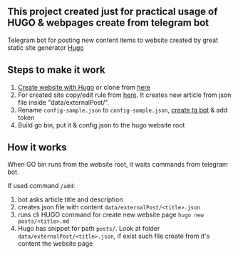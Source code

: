 ## This project created just for practical usage of HUGO & webpages create from telegram bot
Telegram bot for posting new content items to website created by great static site generator [Hugo](https://gohugo.io)

## Steps to make it work
1. [Create website with Hugo](https://gohugo.io/getting-started/quick-start/) or clone from [here](https://github.com/oleksiy-os/hugo-demo) 
2. For created site copy/edit rule from [here](https://github.com/oleksiy-os/hugo-demo/blob/main/archetypes/posts.md). It creates new article from json file inside "data/externalPost/".
3. Rename `config-sample.json` to `config-sample.json`, [create tg bot](https://core.telegram.org/bots/api#authorizing-your-bot) & add token
4. Build go bin, put it & config.json to the hugo website root


## How it works
When GO bin runs from the website root, it waits commands from telegram bot.

If used command `/add`: 
1. bot asks article title and description
2. creates json file with content `data/externalPost/<title>.json`
3. runs cli HUGO command for create new website page `hugo new posts/<title>.md`
4. Hugo has snippet for path `posts/`. Look at folder `data/externalPost/<title>.json`, if exist such file create from it's content the website page